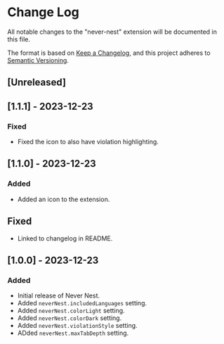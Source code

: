 # Change Log

All notable changes to the "never-nest" extension will be documented in this file.

The format is based on [Keep a Changelog](https://keepachangelog.com/en/1.0.0/),
and this project adheres to [Semantic Versioning](https://semver.org/spec/v2.0.0.html).

## [Unreleased]

## [1.1.1] - 2023-12-23

### Fixed

- Fixed the icon to also have violation highlighting.

## [1.1.0] - 2023-12-23

### Added

- Added an icon to the extension.

## Fixed

- Linked to changelog in README.

## [1.0.0] - 2023-12-23

### Added

- Initial release of Never Nest.
- Added `neverNest.includedLanguages` setting.
- Added `neverNest.colorLight` setting.
- Added `neverNest.colorDark` setting.
- Added `neverNest.violationStyle` setting.
- ADded `neverNest.maxTabDepth` setting.